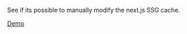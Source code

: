 See if its possible to manually modify the next.js SSG cache.

[Demo](https://next-cache-invalidate.vercel.app/) 